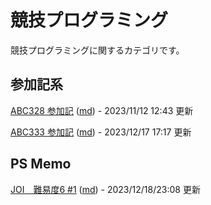 # 競技プログラミング
競技プログラミングに関するカテゴリです。

## 参加記系
[ABC328 参加記](html/abc328.html) ([md](md/abc328.md)) - 2023/11/12 12:43 更新

[ABC333 参加記](html/abc333.html) ([md](md/abc333.md)) - 2023/12/17 17:17 更新

## PS Memo
[JOI　難易度6 #1](html/joi001.html) ([md](md/joi001.md)) - 2023/12/18/23:08 更新